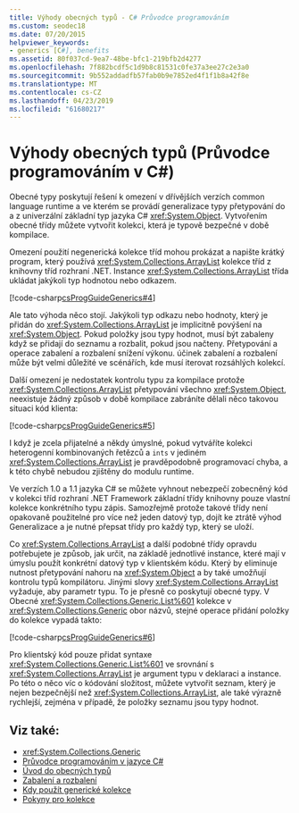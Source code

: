 ```yaml
---
title: Výhody obecných typů - C# Průvodce programováním
ms.custom: seodec18
ms.date: 07/20/2015
helpviewer_keywords:
- generics [C#], benefits
ms.assetid: 80f037cd-9ea7-48be-bfc1-219bfb2d4277
ms.openlocfilehash: 7f882bcdf5c1d9b8c81531c0fe37a3ee27c2e3a0
ms.sourcegitcommit: 9b552addadfb57fab0b9e7852ed4f1f1b8a42f8e
ms.translationtype: MT
ms.contentlocale: cs-CZ
ms.lasthandoff: 04/23/2019
ms.locfileid: "61680217"
---
```

# <a name="benefits-of-generics-c-programming-guide"></a>Výhody obecných typů (Průvodce programováním v C#)
Obecné typy poskytují řešení k omezení v dřívějších verzích common language runtime a ve kterém se provádí generalizace typy přetypování do a z univerzální základní typ jazyka C# <xref:System.Object>. Vytvořením obecné třídy můžete vytvořit kolekci, která je typově bezpečné v době kompilace.  
  
 Omezení použití negenerická kolekce tříd mohou prokázat a napište krátký program, který používá <xref:System.Collections.ArrayList> kolekce tříd z knihovny tříd rozhraní .NET. Instance <xref:System.Collections.ArrayList> třída ukládat jakýkoli typ hodnotou nebo odkazem.  
  
 [!code-csharp[csProgGuideGenerics#4](~/samples/snippets/csharp/VS_Snippets_VBCSharp/csProgGuideGenerics/CS/Generics.cs#4)]  
  
 Ale tato výhoda něco stojí. Jakýkoli typ odkazu nebo hodnoty, který je přidán do <xref:System.Collections.ArrayList> je implicitně povýšení na <xref:System.Object>. Pokud položky jsou typy hodnot, musí být zabaleny když se přidají do seznamu a rozbalit, pokud jsou načteny. Přetypování a operace zabalení a rozbalení snížení výkonu. účinek zabalení a rozbalení může být velmi důležité ve scénářích, kde musí iterovat rozsáhlých kolekcí.  
  
 Další omezení je nedostatek kontrolu typu za kompilace protože <xref:System.Collections.ArrayList> přetypování všechno <xref:System.Object>, neexistuje žádný způsob v době kompilace zabráníte dělali něco takovou situaci kód klienta:  
  
 [!code-csharp[csProgGuideGenerics#5](~/samples/snippets/csharp/VS_Snippets_VBCSharp/csProgGuideGenerics/CS/Generics.cs#5)]  
  
 I když je zcela přijatelné a někdy úmyslné, pokud vytváříte kolekci heterogenní kombinovaných řetězců a `ints` v jediném <xref:System.Collections.ArrayList> je pravděpodobně programovací chyba, a k této chybě nebudou zjištěny do modulu runtime.  
  
 Ve verzích 1.0 a 1.1 jazyka C# se můžete vyhnout nebezpečí zobecněný kód v kolekci tříd rozhraní .NET Framework základní třídy knihovny pouze vlastní kolekce konkrétního typu zápis. Samozřejmě protože takové třídy není opakovaně použitelné pro více než jeden datový typ, dojít ke ztrátě výhod Generalizace a je nutné přepsat třídy pro každý typ, který se uloží.  
  
 Co <xref:System.Collections.ArrayList> a další podobné třídy opravdu potřebujete je způsob, jak určit, na základě jednotlivé instance, které mají v úmyslu použít konkrétní datový typ v klientském kódu. Který by eliminuje nutnost přetypování nahoru na <xref:System.Object> a by také umožňují kontrolu typů kompilátoru. Jinými slovy <xref:System.Collections.ArrayList> vyžaduje, aby parametr typu. To je přesně co poskytují obecné typy. V Obecné <xref:System.Collections.Generic.List%601> kolekce v <xref:System.Collections.Generic> obor názvů, stejné operace přidání položky do kolekce vypadá takto:  
  
 [!code-csharp[csProgGuideGenerics#6](~/samples/snippets/csharp/VS_Snippets_VBCSharp/csProgGuideGenerics/CS/Generics.cs#6)]  
  
 Pro klientský kód pouze přidat syntaxe <xref:System.Collections.Generic.List%601> ve srovnání s <xref:System.Collections.ArrayList> je argument typu v deklaraci a instance. Po této o něco víc o kódování složitost, můžete vytvořit seznam, který je nejen bezpečnější než <xref:System.Collections.ArrayList>, ale také výrazně rychlejší, zejména v případě, že položky seznamu jsou typy hodnot.  
  
## <a name="see-also"></a>Viz také:

- <xref:System.Collections.Generic>
- [Průvodce programováním v jazyce C#](../../../csharp/programming-guide/index.md)
- [Úvod do obecných typů](../../../csharp/programming-guide/generics/introduction-to-generics.md)
- [Zabalení a rozbalení](../../../csharp/programming-guide/types/boxing-and-unboxing.md)
- [Kdy použít generické kolekce](../../../standard/collections/when-to-use-generic-collections.md)
- [Pokyny pro kolekce](../../../standard/design-guidelines/guidelines-for-collections.md)
